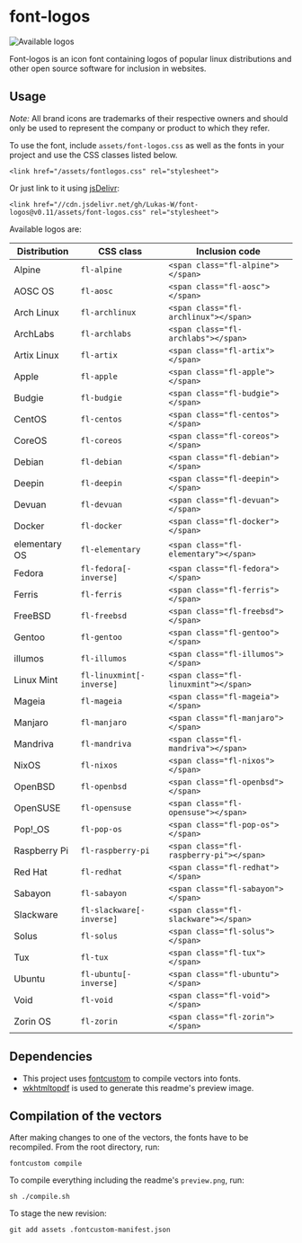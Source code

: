 # font-logos #

![Available logos](assets/preview.png)

Font-logos is an icon font containing logos of popular linux distributions and other open source software for inclusion in websites.

## Usage ##

*Note:* All brand icons are trademarks of their respective owners and should only be used to represent the company or product to which they refer.

To use the font, include `assets/font-logos.css` as well as the
fonts in your project and use the CSS classes listed below.

	<link href="/assets/fontlogos.css" rel="stylesheet">

Or just link to it using [jsDelivr](//jsdelivr.com):

	<link href="//cdn.jsdelivr.net/gh/Lukas-W/font-logos@v0.11/assets/font-logos.css" rel="stylesheet">

Available logos are:

| Distribution  | CSS class                  | Inclusion code                          |
| ------------- | -------------------------- | -------------------------------------   |
| Alpine        | `fl-alpine`                | `<span class="fl-alpine"></span>`       |
| AOSC OS       | `fl-aosc`                  | `<span class="fl-aosc"></span>`         |
| Arch Linux    | `fl-archlinux`             | `<span class="fl-archlinux"></span>`    |
| ArchLabs      | `fl-archlabs`              | `<span class="fl-archlabs"></span>`     |
| Artix Linux   | `fl-artix`                 | `<span class="fl-artix"></span>`        |
| Apple         | `fl-apple`                 | `<span class="fl-apple"></span>`        |
| Budgie        | `fl-budgie`                | `<span class="fl-budgie"></span>`       |
| CentOS        | `fl-centos`                | `<span class="fl-centos"></span>`       |
| CoreOS        | `fl-coreos`                | `<span class="fl-coreos"></span>`       |
| Debian        | `fl-debian`                | `<span class="fl-debian"></span>`       |
| Deepin        | `fl-deepin`                | `<span class="fl-deepin"></span>`       |
| Devuan        | `fl-devuan`                | `<span class="fl-devuan"></span>`       |
| Docker        | `fl-docker`                | `<span class="fl-docker"></span>`       |
| elementary OS | `fl-elementary`            | `<span class="fl-elementary"></span>`   |
| Fedora        | `fl-fedora[-inverse]`      | `<span class="fl-fedora"></span>`       |
| Ferris        | `fl-ferris`                | `<span class="fl-ferris"></span>`       |
| FreeBSD       | `fl-freebsd`               | `<span class="fl-freebsd"></span>`      |
| Gentoo        | `fl-gentoo`                | `<span class="fl-gentoo"></span>`       |
| illumos       | `fl-illumos`               | `<span class="fl-illumos"></span>`      |
| Linux Mint    | `fl-linuxmint[-inverse]`   | `<span class="fl-linuxmint"></span>`    |
| Mageia        | `fl-mageia`                | `<span class="fl-mageia"></span>`       |
| Manjaro       | `fl-manjaro`               | `<span class="fl-manjaro"></span>`      |
| Mandriva      | `fl-mandriva`              | `<span class="fl-mandriva"></span>`     |
| NixOS         | `fl-nixos`                 | `<span class="fl-nixos"></span>`        |
| OpenBSD       | `fl-openbsd`               | `<span class="fl-openbsd"></span>`      |
| OpenSUSE      | `fl-opensuse`              | `<span class="fl-opensuse"></span>`     |
| Pop!_OS       | `fl-pop-os`                | `<span class="fl-pop-os"></span>`       |
| Raspberry Pi  | `fl-raspberry-pi`          | `<span class="fl-raspberry-pi"></span>` |
| Red Hat       | `fl-redhat`                | `<span class="fl-redhat"></span>`       |
| Sabayon       | `fl-sabayon`               | `<span class="fl-sabayon"></span>`      |
| Slackware     | `fl-slackware[-inverse]`   | `<span class="fl-slackware"></span>`    |
| Solus         | `fl-solus`                 | `<span class="fl-solus"></span>`        |
| Tux           | `fl-tux`                   | `<span class="fl-tux"></span>`          |
| Ubuntu        | `fl-ubuntu[-inverse]`      | `<span class="fl-ubuntu"></span>`       |
| Void          | `fl-void`                  | `<span class="fl-void"></span>`         |
| Zorin OS      | `fl-zorin`                 | `<span class="fl-zorin"></span>`        |

## Dependencies ##
* This project uses [fontcustom](https://github.com/FontCustom/fontcustom) to compile vectors into fonts.
* [wkhtmltopdf](http://wkhtmltopdf.org/) is used to generate this readme's preview image.

## Compilation of the vectors ##

After making changes to one of the vectors, the fonts have to be recompiled.
From the root directory, run:

	fontcustom compile

To compile everything including the readme's `preview.png`, run:

	sh ./compile.sh

To stage the new revision:

	git add assets .fontcustom-manifest.json
